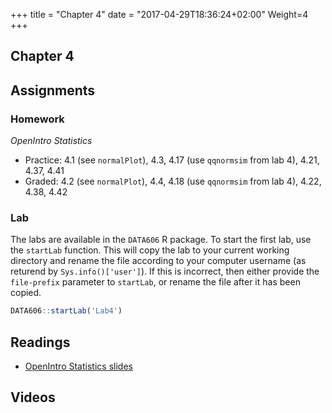 +++
title = "Chapter 4"
date = "2017-04-29T18:36:24+02:00"
Weight=4
+++

## Chapter 4

## Assignments

### Homework

*OpenIntro Statistics*

* Practice: 4.1 (see `normalPlot`), 4.3, 4.17 (use `qqnormsim` from lab 4), 4.21, 4.37, 4.41
* Graded: 4.2 (see `normalPlot`), 4.4, 4.18 (use `qqnormsim` from lab 4), 4.22, 4.38, 4.42

### Lab

The labs are available in the `DATA606` R package. To start the first lab, use the `startLab` function. This will copy the lab to your current working directory and rename the file according to your computer username (as returend by `Sys.info()['user']`). If this is incorrect, then either provide the `file-prefix` parameter to `startLab`, or rename the file after it has been copied.


```r
DATA606::startLab('Lab4')
```


## Readings

* [OpenIntro Statistics slides](https://github.com/jbryer/DATA606Spring2019/raw/master/Slides/OpenIntro/os2_slides_03.pdf)

## Videos


